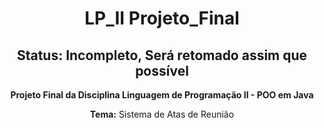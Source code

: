 <h1 align="center">LP_II Projeto_Final</h1>

<h2 align="center">Status: Incompleto, Será retomado assim que possível</h2>
  <div  align="center">
    <p><b>Projeto Final da Disciplina Linguagem de Programação II - POO em Java</b></p>
    <p><b>Tema:</b> Sistema de Atas de Reunião</p>
  </div>
